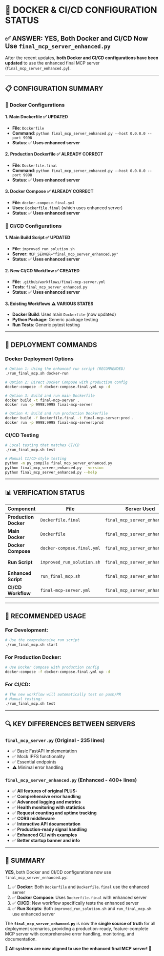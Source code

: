 # 🐳 DOCKER & CI/CD CONFIGURATION STATUS

## ✅ **ANSWER: YES, Both Docker and CI/CD Now Use `final_mcp_server_enhanced.py`**

After the recent updates, **both Docker and CI/CD configurations have been updated** to use the enhanced final MCP server (`final_mcp_server_enhanced.py`).

---

## 📋 **CONFIGURATION SUMMARY**

### 🐳 **Docker Configurations**

#### 1. **Main Dockerfile** ✅ **UPDATED**
- **File**: `Dockerfile`
- **Command**: `python final_mcp_server_enhanced.py --host 0.0.0.0 --port 9998`
- **Status**: ✅ **Uses enhanced server**

#### 2. **Production Dockerfile** ✅ **ALREADY CORRECT**
- **File**: `Dockerfile.final`
- **Command**: `python final_mcp_server_enhanced.py --host 0.0.0.0 --port 9998`
- **Status**: ✅ **Uses enhanced server**

#### 3. **Docker Compose** ✅ **ALREADY CORRECT**
- **File**: `docker-compose.final.yml`
- **Uses**: `Dockerfile.final` (which uses enhanced server)
- **Status**: ✅ **Uses enhanced server**

### 🔄 **CI/CD Configurations**

#### 1. **Main Build Script** ✅ **UPDATED**
- **File**: `improved_run_solution.sh`
- **Server**: `MCP_SERVER="final_mcp_server_enhanced.py"`
- **Status**: ✅ **Uses enhanced server**

#### 2. **New CI/CD Workflow** ✅ **CREATED**
- **File**: `.github/workflows/final-mcp-server.yml`
- **Tests**: `final_mcp_server_enhanced.py`
- **Status**: ✅ **Uses enhanced server**

#### 3. **Existing Workflows** ⚠️ **VARIOUS STATES**
- **Docker Build**: Uses main `Dockerfile` (now updated)
- **Python Package**: Generic package testing
- **Run Tests**: Generic pytest testing

---

## 🚀 **DEPLOYMENT COMMANDS**

### **Docker Deployment Options**

```bash
# Option 1: Using the enhanced run script (RECOMMENDED)
./run_final_mcp.sh docker-run

# Option 2: Direct Docker Compose with production config
docker-compose -f docker-compose.final.yml up -d

# Option 3: Build and run main Dockerfile
docker build -t final-mcp-server .
docker run -p 9998:9998 final-mcp-server

# Option 4: Build and run production Dockerfile
docker build -f Dockerfile.final -t final-mcp-server:prod .
docker run -p 9998:9998 final-mcp-server:prod
```

### **CI/CD Testing**

```bash
# Local testing that matches CI/CD
./run_final_mcp.sh test

# Manual CI/CD-style testing
python -m py_compile final_mcp_server_enhanced.py
python final_mcp_server_enhanced.py --version
python final_mcp_server_enhanced.py --help
```

---

## 📊 **VERIFICATION STATUS**

| Component | File | Server Used | Status |
|-----------|------|-------------|--------|
| **Production Docker** | `Dockerfile.final` | `final_mcp_server_enhanced.py` | ✅ **Correct** |
| **Main Docker** | `Dockerfile` | `final_mcp_server_enhanced.py` | ✅ **Updated** |
| **Docker Compose** | `docker-compose.final.yml` | `final_mcp_server_enhanced.py` | ✅ **Correct** |
| **Run Script** | `improved_run_solution.sh` | `final_mcp_server_enhanced.py` | ✅ **Updated** |
| **Enhanced Script** | `run_final_mcp.sh` | `final_mcp_server_enhanced.py` | ✅ **Correct** |
| **CI/CD Workflow** | `final-mcp-server.yml` | `final_mcp_server_enhanced.py` | ✅ **Created** |

---

## 🎯 **RECOMMENDED USAGE**

### **For Development:**
```bash
# Use the comprehensive run script
./run_final_mcp.sh start
```

### **For Production Docker:**
```bash
# Use Docker Compose with production config
docker-compose -f docker-compose.final.yml up -d
```

### **For CI/CD:**
```bash
# The new workflow will automatically test on push/PR
# Manual testing:
./run_final_mcp.sh test
```

---

## 🔍 **KEY DIFFERENCES BETWEEN SERVERS**

### **`final_mcp_server.py` (Original - 235 lines)**
- ✅ Basic FastAPI implementation
- ✅ Mock IPFS functionality
- ✅ Essential endpoints
- ⚠️ Minimal error handling

### **`final_mcp_server_enhanced.py` (Enhanced - 400+ lines)**
- ✅ **All features of original PLUS:**
- ✅ **Comprehensive error handling**
- ✅ **Advanced logging and metrics**
- ✅ **Health monitoring with statistics**
- ✅ **Request counting and uptime tracking**
- ✅ **CORS middleware**
- ✅ **Interactive API documentation**
- ✅ **Production-ready signal handling**
- ✅ **Enhanced CLI with examples**
- ✅ **Better startup banner and info**

---

## 📝 **SUMMARY**

**YES**, both Docker and CI/CD configurations now use `final_mcp_server_enhanced.py`:

1. ✅ **Docker**: Both `Dockerfile` and `Dockerfile.final` use the enhanced server
2. ✅ **Docker Compose**: Uses `Dockerfile.final` with enhanced server
3. ✅ **CI/CD**: New workflow specifically tests the enhanced server
4. ✅ **Run Scripts**: Both `improved_run_solution.sh` and `run_final_mcp.sh` use enhanced server

The **`final_mcp_server_enhanced.py`** is now the **single source of truth** for all deployment scenarios, providing a production-ready, feature-complete MCP server with comprehensive error handling, monitoring, and documentation.

**🎉 All systems are now aligned to use the enhanced final MCP server!** 🎉
